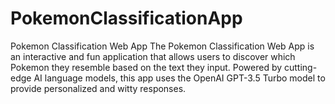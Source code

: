 # PokemonClassificationApp
 Pokemon Classification Web App  The Pokemon Classification Web App is an interactive and fun application that allows users to discover which Pokemon they resemble based on the text they input. Powered by cutting-edge AI language models, this app uses the OpenAI GPT-3.5 Turbo model to provide personalized and witty responses.
